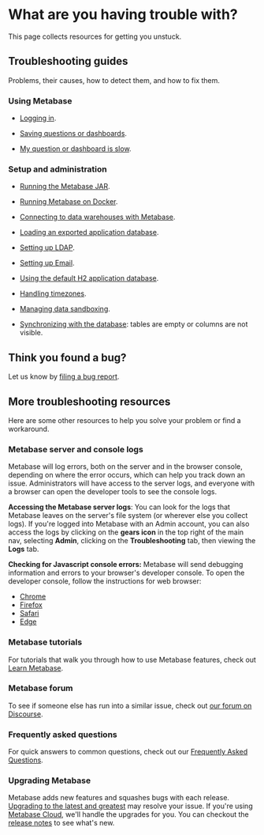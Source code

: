 # What are you having trouble with?

This page collects resources for getting you unstuck.

## Troubleshooting guides

Problems, their causes, how to detect them, and how to fix them.

### Using Metabase

- [Logging in][login].

- [Saving questions or dashboards][proxies].

- [My question or dashboard is slow][performance].

### Setup and administration

- [Running the Metabase JAR][running].

- [Running Metabase on Docker][docker].

- [Connecting to data warehouses with Metabase][datawarehouse].

- [Loading an exported application database][loadh2].

- [Setting up LDAP][ldap].

- [Setting up Email][email].

- [Using the default H2 application database][appdb].

- [Handling timezones][timezones].

- [Managing data sandboxing][sandbox].

- [Synchronizing with the database][sync-fingerprint-scan]: tables are empty or columns are not visible.

## Think you found a bug?

Let us know by [filing a bug report][bugs].

## More troubleshooting resources

Here are some other resources to help you solve your problem or find a workaround.

### Metabase server and console logs

Metabase will log errors, both on the server and in the browser console, depending on where the error occurs, which can help you track down an issue. Administrators will have access to the server logs, and everyone with a browser can open the developer tools to see the console logs.

**Accessing the Metabase server logs**: You can look for the logs that Metabase leaves on the server's file system (or wherever else you collect logs). If you're logged into Metabase with an Admin account, you can also access the logs by clicking on the **gears icon** in the top right of the main nav, selecting **Admin**, clicking on the **Troubleshooting** tab, then viewing the **Logs** tab.

**Checking for Javascript console errors:** Metabase will send debugging information and errors to your browser's developer console. To open the developer console, follow the instructions for web browser:

- [Chrome][chrome]
- [Firefox][firefox]
- [Safari][safari]
- [Edge][edge]

### Metabase tutorials 

For tutorials that walk you through how to use Metabase features, check out [Learn Metabase][learn].

### Metabase forum

To see if someone else has run into a similar issue, check out [our forum on Discourse][forum].

### Frequently asked questions

For quick answers to common questions, check out our [Frequently Asked Questions][faq].

### Upgrading Metabase

Metabase adds new features and squashes bugs with each release. [Upgrading to the latest and greatest][upgrade] may resolve your issue. If you're using [Metabase Cloud][cloud], we'll handle the upgrades for you. You can checkout the [release notes][releases] to see what's new.

[appdb]: ./application-database.html
[bugs]: ./bugs.html
[chrome]: https://developers.google.com/web/tools/chrome-devtools/open#console
[cloud]: https://www.metabase.com/start/ 
[datawarehouse]: ./datawarehouse.html
[docker]: ./docker.html
[edge]: https://docs.microsoft.com/en-us/microsoft-edge/devtools-guide-chromium
[email]: ../operations-guide/upgrading-metabase.html
[faq]: /faq
[firefox]: https://developer.mozilla.org/en-US/docs/Tools/Web_Console/Opening_the_Web_Console
[forum]: https://discourse.metabase.com/
[ldap]: ./ldap.html
[learn]: https://www.metabase.com/learn
[login]: ./loggingin.html
[loadh2]: ./loading-from-h2.html
[performance]: ./performance.html
[proxies]: ./proxies.html
[releases]: https://github.com/metabase/metabase/releases
[running]: ./running.html
[safari]: https://support.apple.com/guide/safari-developer/develop-menu-dev39df999c1/mac
[sandbox]: ./sandboxing.html
[sync-fingerprint-scan]: ./sync-fingerprint-scan.html
[timezones]: ./timezones.html
[upgrade]: ../operations-guide/upgrading-metabase.html

